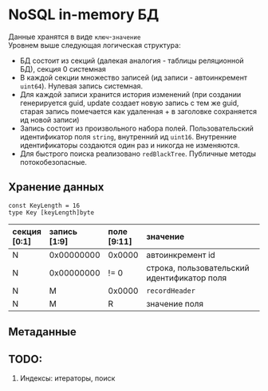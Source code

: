 # NoSQL in-memory БД
Данные хранятся в виде `ключ`-`значение` </br>
Уровнем выше следующая логическая структура:
- БД состоит из секций (далекая аналогия - таблицы реляционной БД), секция 0 системная
- В каждой секции множество записей (ид записи - автоинкремент `uint64`). Нулевая запись системная.
- Для каждой записи хранится история изменений (при создании генерируется guid, update создает новую запись с тем же
guid, старая запись помечается как удаленная + в заголовке сохраняется ид новой записи)
- Запись состоит из произвольного набора полей. Пользовательский идентификатор поля `string`, внутренний ид `uint16`.
Внутренние идентификаторы создаются один раз и никогда не изменяются.
- Для быстрого поиска реализовано `redBlackTree`. Публичные методы потокобезопасные. 

## Хранение данных
```
const KeyLength = 16
type Key [keyLength]byte
```

| секция</br> [0:1] </br> | запись</br> [1:9] | поле</br> [9:11] | значение                                    |
|:------------------------|:------------------|:-----------------|:--------------------------------------------|
| N                       | 0x00000000        | 0x0000           | автоинкремент id                            |
| N                       | 0x00000000        | != 0             | строка, пользовательский идентификатор поля |
| N                       | M                 | 0x0000           | `recordHeader`                              |
| N                       | M                 | R                | значение поля                               |

## Метаданные

## TODO:

1. Индексы: итераторы, поиск